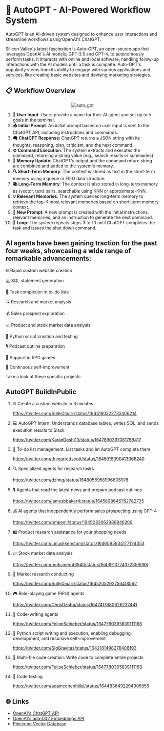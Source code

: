 # 🤖 AutoGPT - AI-Powered Workflow System
AutoGPT is an AI-driven system designed to enhance user interactions and streamline workflows using OpenAI's ChatGPT.

Silicon Valley's latest fascination is Auto-GPT, an open-source app that leverages OpenAI's AI models, GPT-3.5 and GPT-4, to autonomously perform tasks. It interacts with online and local software, handling follow-up interactions with the AI models until a task is complete. Auto-GPT's popularity stems from its ability to engage with various applications and services, like creating basic websites and devising marketing strategies.


## 📋 Workflow Overview


<p align="center">
  <img src="https://user-images.githubusercontent.com/39512726/234097856-40217e13-93b5-4a62-901c-7d21dc6e7033.png" alt="auto_gpt">
</p>
 

1. **👤 User Input**: Users provide a name for their AI agent and set up to 5 goals in the terminal.
2. **📥 Initial Prompt**: An initial prompt based on user input is sent to the ChatGPT API, including instructions and commands.
3. **🗨️ ChatGPT Response**: ChatGPT returns a JSON string with its thoughts, reasoning, plan, criticism, and the next command.
4. **⚙️ Command Execution**: The system extracts and executes the command, returning a string value (e.g., search results or summaries).
5. **🧠 Memory Update**: ChatGPT's output and the command return string are combined and added to the system's memory.
6. **🔍 Short-Term Memory**: The context is stored as text in the short-term memory using a queue or FIFO data structure.
7. **📚 Long-Term Memory**: The context is also stored in long-term memory as (vector, text) pairs, searchable using KNN or approximate-KNN.
8. **💡 Relevant Memories**: The system queries long-term memory to retrieve the top-K most relevant memories based on short-term memory context.
9. **🔄 New Prompt**: A new prompt is created with the initial instructions, relevant memories, and an instruction to generate the next command.
10. **🔁 Loop**: The system repeats steps 3 to 10 until ChatGPT completes the task and issues the shut down command.


## AI agents have been gaining traction for the past four weeks, showcasing a wide range of remarkable advancements:

🌐 Rapid custom website creation

💻 SQL statement generation

📝 Task completion in to-do lists

🔍 Research and market analysis

💰 Sales prospect exploration

📈 Product and stock market data analysis

🤖 Python script creation and testing

🎙️ Podcast outline preparation

🎲 Support in RPG games

💪 Continuous self-improvement

Take a look at these specific projects:

## AutoGPT BuildInPublic

1. 🌐 Create a custom website in 3 minutes

   https://twitter.com/SullyOmarr/status/1644160222733406214

2. 💻 AutoGPT Intern: Understands database tables, writes SQL, and sends execution results to Slack

   https://twitter.com/KaranDoshi13/status/1647890397081788417

3. 📝 To-do list management: List tasks and let AutoGPT complete them

   https://twitter.com/thegarrettscott/status/1645918390413066240

4. 🔍 Specialized agents for research tasks

   https://twitter.com/dzhng/status/1648056958996606978

5. 🎙️ Agents that read the latest news and prepare podcast outlines

   https://twitter.com/jamesbbaker4/status/1645898646762782735

6. 💰 AI agents that independently perform sales prospecting using GPT-4

   https://twitter.com/ompemi/status/1645083062986846209

7. 🛍️ Product research assistance for your shopping needs

   https://twitter.com/LinusEkenstam/status/1646095934177124353

8. 📈 Stock market data analysis

   https://twitter.com/mohamed43840/status/1643913774372356098

9. 🧐 Market research conducting

   https://twitter.com/SullyOmarr/status/1645205292756418562

10. 🎮 Role-playing game (RPG) agents

    https://twitter.com/ChrisDzoba/status/1647417880626237441

11. 🤖 Code-writing agents

    https://twitter.com/FelipeSchieber/status/1647780395839111168

12. 🐍 Python script writing and execution, enabling debugging, development, and recursive self-improvement

    https://twitter.com/SigGravitas/status/1642181498278408193

13. 📁 Multi-file code creation: Write code to complete entire projects

    https://twitter.com/FelipeSchieber/status/1647780395839111168

14. 🧪 Code testing

    https://twitter.com/adamcohenhillel/status/1644836492294905856



## 🌐 Links

- [OpenAI's ChatGPT API](https://openai.com/api/)
- [OpenAI's ada-002 Embeddings API](https://example.com/ada-002)
- [Pinecone Vector Database](https://pinecone.io/)
 
